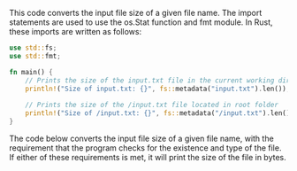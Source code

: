 This code converts the input file size of a given file name. The import statements are used to use the os.Stat function and fmt module. In Rust, these imports are written as follows:
```rust
use std::fs;
use std::fmt;

fn main() {
    // Prints the size of the input.txt file in the current working directory
    println!("Size of input.txt: {}", fs::metadata("input.txt").len());
    
    // Prints the size of the /input.txt file located in root folder
    println!("Size of /input.txt: {}", fs::metadata("/input.txt").len());
}
```
The code below converts the input file size of a given file name, with the requirement that the program checks for the existence and type of the file. If either of these requirements is met, it will print the size of the file in bytes.
